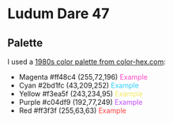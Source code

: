 # Ludum Dare 47

## Palette

I used a [1980s color palette from
color-hex.com](https://www.color-hex.com/color-palette/25888):

- Magenta #ff48c4	(255,72,196) <span style="color:#ff48c4">Example</span>
- Cyan 	#2bd1fc	(43,209,252) <span style="color:#2bd1fc">Example</span>
- Yellow 	#f3ea5f	(243,234,95) <span style="color:#f3ea5f">Example</span>
- Purple 	#c04df9	(192,77,249) <span style="color:#c04df9">Example</span>
- Red #ff3f3f	(255,63,63) <span style="color:#ff3f3f">Example</span>
